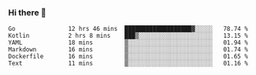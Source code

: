 ### Hi there 👋

<!--
**yeya24/yeya24** is a ✨ _special_ ✨ repository because its `README.md` (this file) appears on your GitHub profile.

Here are some ideas to get you started:

- 🔭 I’m currently working on ...
- 🌱 I’m currently learning ...
- 👯 I’m looking to collaborate on ...
- 🤔 I’m looking for help with ...
- 💬 Ask me about ...
- 📫 How to reach me: ...
- 😄 Pronouns: ...
- ⚡ Fun fact: ...
-->

<!--START_SECTION:waka-->

```text
Go               12 hrs 46 mins  ███████████████████▓░░░░░   78.74 %
Kotlin           2 hrs 8 mins    ███▒░░░░░░░░░░░░░░░░░░░░░   13.15 %
YAML             18 mins         ▒░░░░░░░░░░░░░░░░░░░░░░░░   01.94 %
Markdown         16 mins         ▒░░░░░░░░░░░░░░░░░░░░░░░░   01.74 %
Dockerfile       16 mins         ▒░░░░░░░░░░░░░░░░░░░░░░░░   01.65 %
Text             11 mins         ▒░░░░░░░░░░░░░░░░░░░░░░░░   01.16 %
```

<!--END_SECTION:waka-->
